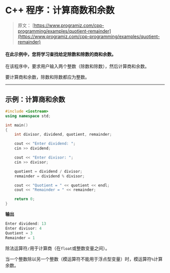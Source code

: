 # C++ 程序：计算商数和余数

> 原文： [https://www.programiz.com/cpp-programming/examples/quotient-remainder](https://www.programiz.com/cpp-programming/examples/quotient-remainder)

#### 在此示例中，您将学习查找给定除数和除数的商和余数。

在该程序中，要求用户输入两个整数（除数和除数），然后计算商和余数。

要计算商和余数，除数和除数都应为整数。

* * *

## 示例：计算商和余数

```cpp
#include <iostream>
using namespace std;

int main()
{    
    int divisor, dividend, quotient, remainder;

    cout << "Enter dividend: ";
    cin >> dividend;

    cout << "Enter divisor: ";
    cin >> divisor;

    quotient = dividend / divisor;
    remainder = dividend % divisor;

    cout << "Quotient = " << quotient << endl;
    cout << "Remainder = " << remainder;

    return 0;
}
```

**输出**

```cpp
Enter dividend: 13
Enter divisor: 4
Quotient = 3
Remainder = 1
```

除法运算符`/`用于计算商（在`float`或整数变量之间）。

当一个整数除以另一个整数（模运算符不能用于浮点型变量）时，模运算符`%`计算余数。